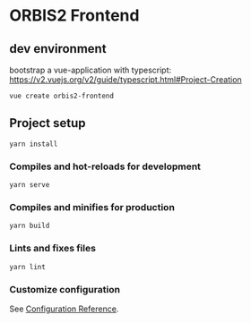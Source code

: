 # ORBIS2 Frontend 

## dev environment

bootstrap a vue-application with typescript: https://v2.vuejs.org/v2/guide/typescript.html#Project-Creation

```aidl
vue create orbis2-frontend
```


## Project setup
```
yarn install
```

### Compiles and hot-reloads for development
```
yarn serve
```

### Compiles and minifies for production
```
yarn build
```

### Lints and fixes files
```
yarn lint
```

### Customize configuration
See [Configuration Reference](https://cli.vuejs.org/config/).
